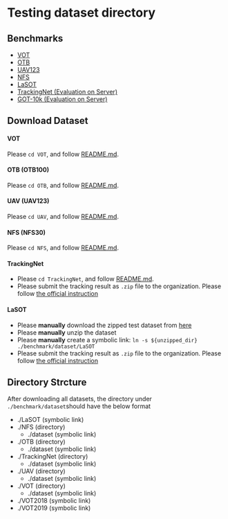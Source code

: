 # Testing dataset directory
## Benchmarks
-  [VOT](http://www.votchallenge.net/)
-  [OTB](http://cvlab.hanyang.ac.kr/tracker_benchmark/datasets.html)
-  [UAV123](https://ivul.kaust.edu.sa/Pages/Dataset-UAV123.aspx)
-  [NFS](http://ci2cv.net/nfs/index.html)
-  [LaSOT](https://cis.temple.edu/lasot/)
-  [TrackingNet (Evaluation on Server)](https://tracking-net.org)
-  [GOT-10k (Evaluation on Server)](http://got-10k.aitestunion.com)

## Download Dataset

#### VOT

Please `cd VOT`, and follow [README.md](./VOT/README.md).

#### OTB (OTB100)

Please `cd OTB`, and follow [README.md](./OTB/README.md).

#### UAV (UAV123)

Please `cd UAV`, and follow [README.md](./UAV/README.md).

#### NFS (NFS30)

Please `cd NFS`, and follow [README.md](./NFS/README.md).

#### TrackingNet

- Please `cd TrackingNet`, and follow [README.md](./TrackingNet/README.md).
- Please submit the tracking result as `.zip` file to the organization. Please follow [the official instruction](https://github.com/SilvioGiancola/TrackingNet-devkit)

#### LaSOT
- Please **manually** download the zipped test dataset from [here](https://drive.google.com/file/d/1EpeWYN4Li7eTvzTYg-B917S7RWNbwzHv/view)
- Please **manually** unzip the dataset
- Please **manually** create a symbolic link: `ln -s ${unzipped_dir} ./benchmark/dataset/LaSOT`
- Please submit the tracking result as `.zip` file to the organization. Please follow [the official instruction](http://got-10k.aitestunion.com/submit_instructions)

## Directory Strcture

After downloading all datasets, the directory under `./benchmark/dataset`should have the below format

- ./LaSOT (symbolic link)
- ./NFS (directory)
    - ./dataset (symbolic link)   
- ./OTB (directory)
    - ./dataset (symbolic link)
- ./TrackingNet (directory)
    - ./dataset (symbolic link)   
- ./UAV (directory)   
    - ./dataset (symbolic link)   
- ./VOT (directory)   
    - ./dataset (symbolic link)   
- ./VOT2018 (symbolic link)  
- ./VOT2019 (symbolic link)


   
